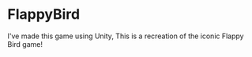 # FlappyBird

I've made this game using Unity, This is a recreation of the iconic Flappy Bird game!
